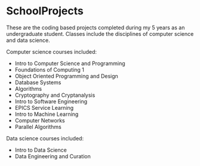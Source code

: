 # SchoolProjects
These are the coding based projects completed during my 5 years as an undergraduate student.
Classes include the disciplines of computer science and data science.

Computer science courses included:
- Intro to Computer Science and Programming
- Foundations of Computing 1
- Object Oriented Programming and Design
- Database Systems
- Algorithms
- Cryptography and Cryptanalysis
- Intro to Software Engineering
- EPICS Service Learning
- Intro to Machine Learning
- Computer Networks
- Parallel Algorithms

Data science courses included:
- Intro to Data Science
- Data Engineering and Curation
